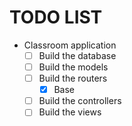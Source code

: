 # TODO LIST
- Classroom application
	+ [ ] Build the database
	+ [ ] Build the models
	- [ ] Build the routers
		- [x] Base
	+ [ ] Build the controllers
	+ [ ] Build the views